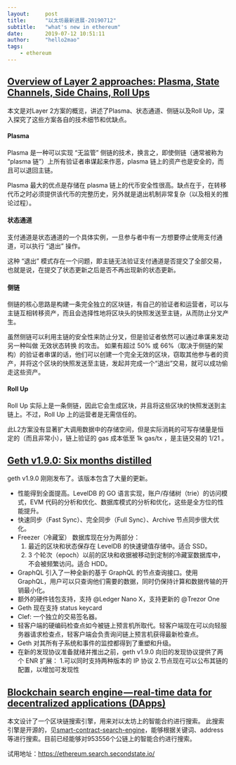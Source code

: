 ```yaml
---
layout:     post
title:      "以太坊最新进展-20190712"
subtitle:   "what's new in ethereum"
date:       2019-07-12 10:51:11
author:     "hello2mao"
tags:
    - ethereum
---
```


## [Overview of Layer 2 approaches: Plasma, State Channels, Side Chains, Roll Ups](https://nearprotocol.com/blog/layer-2/)
本文是对Layer 2方案的概览，讲述了Plasma、状态通道、侧链以及Roll Up，深入探究了这些方案各自的技术细节和优缺点。

#### Plasma
Plasma 是一种可以实现 “无监管” 侧链的技术，换言之，即使侧链（通常被称为 “plasma 链”）上所有验证者串谋起来作恶，plasma 链上的资产也是安全的，而且可以退回主链。

Plasma 最大的优点是存储在 plasma 链上的代币安全性很高。缺点在于，在转移代币之时必须提供该代币的完整历史，另外就是退出机制非常复杂（以及相关的推论过程）。

#### 状态通道
支付通道是状态通道的一个具体实例，一旦参与者中有一方想要停止使用支付通道，可以执行 “退出” 操作。

这种 “退出” 模式存在一个问题，即主链无法验证支付通道是否提交了全部交易，也就是说，在提交了状态更新之后是否不再出现新的状态更新。

#### 侧链
侧链的核心思路是构建一条完全独立的区块链，有自己的验证者和运营者，可以与主链互相转移资产，而且会选择性地将区块头的快照发送至主链，从而防止分叉产生。

虽然侧链可以利用主链的安全性来防止分叉，但是验证者依然可以通过串谋来发动另一种叫做 无效状态转换 的攻击。
如果有超过 50% 或 66%（取决于侧链的架构）的验证者串谋的话，他们可以创建一个完全无效的区块，窃取其他参与者的资产，并将这个区块的快照发送至主链，发起并完成一个“退出”交易，就可以成功偷走这些资产。

#### Roll Up
Roll Up 实际上是一条侧链，因此它会生成区块，并且将这些区块的快照发送到主链上。不过，Roll Up 上的运营者是无需信任的。

此L2方案没有显著扩大调用数据中的存储空间，但是实际消耗的可写存储量是恒定的（而且非常小），链上验证的 gas 成本低至 1k gas/tx ，是主链交易的 1/21 。

## [Geth v1.9.0: Six months distilled](https://blog.ethereum.org/2019/07/10/geth-v1-9-0/) 
geth v1.9.0 刚刚发布了。该版本包含了大量的更新。
- 性能得到全面提高。LevelDB 的 GO 语言实现，账户/存储树（trie）的访问模式，EVM 代码的分析和优化、数据库模式的分析和优化，这些是全方位的性能提升。
- 快速同步（Fast Sync）、完全同步（Full Sync）、Archive 节点同步很大优化。
- Freezer（冷藏室）
  数据库现在分为两部分：
  1. 最近的区块和状态保存在 LevelDB 的快速键值存储中。适合 SSD。
  2. 3 个轮次（epoch）以前的区块和收据被移动到定制的冷藏室数据库中，不会被频繁访问。适合 HDD。
- GraphQL
  引入了一种全新的基于 GraphQL 的节点查询接口。使用 GraphQL，用户可以只查询他们需要的数据，同时仍保持计算和数据传输的开销最小化。
- 额外的硬件钱包支持，支持 @Ledger Nano X，支持更新的 @Trezor One
- Geth 现在支持 status keycard
- Clef: 一个独立的交易签名器。
- 轻客户端的硬编码检查点如今被链上预言机所取代。轻客户端现在可以向轻服务器请求检查点，轻客户端会负责询问链上预言机获得最新检查点。
- Geth 对其所有子系统和事件的监控都得到了重塑和升级。
- 在新的发现协议准备就绪并推出之前，geth v1.9.0 向旧的发现协议提供了两个 ENR 扩展：
  1.可以同时支持两种版本的 IP 协议
  2.节点现在可以公布其链的配置，以增加可发现性

## [Blockchain search engine — real-time data for decentralized applications (DApps)](https://blog.secondstate.io/post/20190703-search-engine-overview/)
本文设计了一个区块链搜索引擎，用来对以太坊上的智能合约进行搜索。
此搜索引擎是开源的，见[smart-contract-search-engine](https://github.com/second-state/smart-contract-search-engine)，能够根据关键词、address等进行搜索。目前已经能够对953556个公链上的智能合约进行搜索。

试用地址：https://ethereum.search.secondstate.io/

